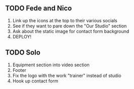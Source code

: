 
## TODO Fede and Nico

1) Link up the icons at the top to their various socials
2) See if they want to pare down the "Our Studio" section
3) Ask about the static image for contact form background
4) DEPLOY!

## TODO Solo

1) Equipment section into video section
2) Footer
3) Fix the logo with the work "trainer" instead of studio
4) Hook up contact form
